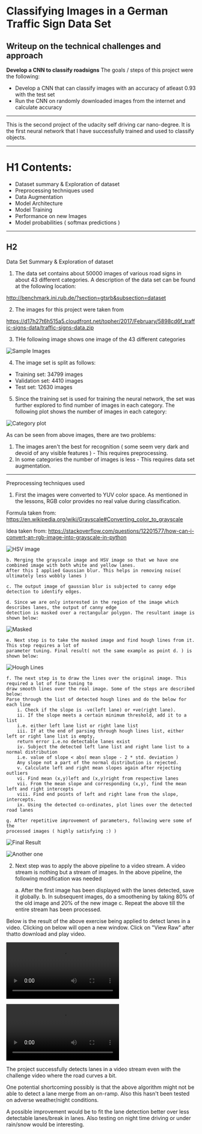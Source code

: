 # **Classifying Images in a German Traffic Sign Data Set** 

## Writeup on the technical challenges and approach

**Develop a CNN to classify roadsigns**
The goals / steps of this project were the following:
* Develop a CNN that can classify images with an accuracy of atleast 0.93 with the test set
* Run the CNN on randomly downloaded images from the internet and calculate accuracy


[//]: # (Image References)

[image1]: ./traffic-signs-data/SampleImages.png "Sample 43 Images"

[image2]: ./traffic-signs-data/Category_plot.png "Category plot"

[image3]: ./traffic-signs-data/preprocessedImage.png "Pre-processed Image set"

[image4]: ./traffic-signs-data/RightOfWay.png "Right of way"

[image5]: ./traffic-signs-data/Speed30.png "Speed 30"

[image6]: ./traffic-signs-data/Speed60.png "Speed 60"

[image7]: ./traffic-signs-data/Speed70.png "Speed 70"

[image8]: ./traffic-signs-data/WorkAhead.png "Work Ahead"


---

This is the second project of the udacity self driving car nano-degree. It is the first neural network that I have successfully trained
and used to classify objects.

---
# H1 Contents:

- Dataset summary & Exploration of dataset
- Preprocessing techniques used
- Data Augmentation
- Model Architecture
- Model Training
- Performance on new Images
- Model probabilities ( softmax predictions )


---
## H2 
Data Set Summary & Exploration of dataset

1. The data set contains about 50000 images of various road signs in about 43 different categories. A description of the data set can be found at the following location:

http://benchmark.ini.rub.de/?section=gtsrb&subsection=dataset

2. The images for this project were taken from 

https://d17h27t6h515a5.cloudfront.net/topher/2017/February/5898cd6f_traffic-signs-data/traffic-signs-data.zip

3. THe following image shows one image of the 43 different categories

![Sample Images][image1]

4. The image set is split as follows:

- Training set: 34799 images
- Validation set: 4410 images
- Test set: 12630 images

5. Since the training set is used for training the neural network, the set was further explored to find number of images in each category. The following plot shows
the number of images in each category:

![Category plot][image2]

As can be seen from above images, there are two problems:
1. The images aren't the best for recognition ( some seem very dark and devoid of any visible features ) - This requires preprocessing.
2. In some categories the number of images is less - This requires data set augmentation.

---
Preprocessing techniques used

1. First the images were converted to YUV color space. As mentioned in the lessons, RGB color provides no real value during classification.

Formula taken from: https://en.wikipedia.org/wiki/Grayscale#Converting_color_to_grayscale

Idea taken from: https://stackoverflow.com/questions/12201577/how-can-i-convert-an-rgb-image-into-grayscale-in-python


![HSV image][image3]

	b. Merging the grayscale image and HSV image so that we have one combined image with both white and yellow lanes.
	After this I applied Gaussian blur. This helps in removing noise( ultimately less wobbly lanes )

	c. The output image of gaussian blur is subjected to canny edge detection to identify edges.

	d. Since we are only interested in the region of the image which describes lanes, the output of canny edge 
	detection is masked over a rectangular polygon. The resultant image is shown below:

![Masked][image4]

	e. Next step is to take the masked image and find hough lines from it. This step requires a lot of
	parameter tuning. Final result( not the same example as point d. ) is shown below:

![Hough Lines][image5]

	f. The next step is to draw the lines over the original image. This required a lot of fine tuning to
	draw smooth lines over the real image. Some of the steps are described below:
	Parse through the list of detected hough lines and do the below for each line
		i. Check if the slope is -ve(left lane) or +ve(right lane).
		ii. If the slope meets a certain minimum threshold, add it to a list
		i.e. either left lane list or right lane list
		iii. If at the end of parsing through hough lines list, either left or right lane list is empty,
		return error i.e.no detectable lanes exist
		iv. Subject the detected left lane list and right lane list to a normal distribution
		i.e. value of slope < abs( mean slope - 2 * std. deviation )
		Any slope not a part of the normal distribution is rejected.
		v. Calculate left and right mean slopes again after rejecting outliers
		vi. Find mean (x,y)left and (x,y)right from respective lanes
		vii. From the mean slope and corresponding (x,y), find the mean left and right intercepts
		viii. Find end points of left and right lane from the slope, intercepts.
		ix. Using the detected co-ordinates, plot lines over the detected road lanes 
	
	g. After repetitive improvement of parameters, following were some of the
	processed images ( highly satisfying :) )

![Final Result][image6]

![Another one][image7]

2. Next step was to apply the above pipeline to a video stream. A video stream is nothing but a stream of images.
In the above pipeline, the following modification was needed

	a. After the first image has been displayed with the lanes detected, save it globally.
	b. In subsequent images, do a smoothening by taking 80% of the old image and 20% of the new image
	c. Repeat the above till the entire stream has been processed.

Below is the result of the above exercise being applied to detect lanes in a video. Clicking on below will open a new window.
Click on "View Raw" after thatto download and play video.

![Straight Lanes](./test_videos_output/solidYellowLeft.mp4)

![Curved Lanes](./test_videos_output/challenge.mp4)


The project successfully detects lanes in a video stream even with the challenge video where the road curves a bit. 


One potential shortcoming possibly is that the above algorithm might not be able to detect a lane merge from an on-ramp. Also this hasn't 
been tested on adverse weather/night conditions.


A possible improvement would be to fit the lane detection better over less detectable lanes/break in lanes. Also testing on night time driving
or under rain/snow would be interesting.
